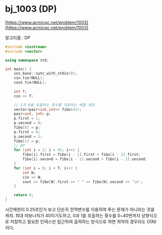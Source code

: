 # bj_1003 (DP)

[https://www.acmicpc.net/problem/1003](https://www.acmicpc.net/problem/1003)

알고리즘 : DP

```cpp
#include <iostream>
#include <vector>

using namespace std;

int main() {
    ios_base::sync_with_stdio(0);
    cin.tie(NULL);
    cout.tie(NULL);
    
    int T;
    cin >> T;

    // 1과 0을 호출하는 횟수를 저장하는 배열 생성
    vector<pair<int,int>> fibo(41);
    pair<int, int> p;
    p.first = 1;
    p.second = 0;
    fibo[0] = p;
    p.first = 0;
    p.second = 1;
    fibo[1] = p;
    // DP
    for (int i = 2; i < 41; i++) {
        fibo[i].first = fibo[i - 1].first + fibo[i - 2].first;
        fibo[i].second = fibo[i - 1].second + fibo[i - 2].second;
    }
    for (int i = 0; i < T; i++) {
        int N;
        cin >> N;
        cout << fibo[N].first << " " << fibo[N].second << '\n';
    }

	return 0;
}
```

시간제한이 0.25초인거 보고 단순히 전역변수를 이용하여 푸는 문제가 아니라는 것을 캐치. 최대 피보나치가 40이기도하고, 0과 1을 호출하는 횟수를 0~40번까지 상향식으로 저장하고 필요한 인덱스만 접근하여 출력하는 방식으로 하면 최악의 경우라도 O(N)이다.